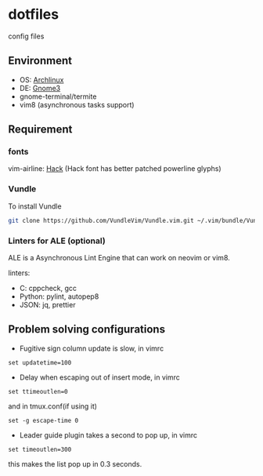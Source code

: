 # dotfiles
config files

## Environment
- OS: [Archlinux][]
- DE: [Gnome3][]
- gnome-terminal/termite
- vim8 (asynchronous tasks support)

## Requirement

### fonts

vim-airline: [Hack][] (Hack font has better patched powerline glyphs)

### Vundle 

To install Vundle

```sh
git clone https://github.com/VundleVim/Vundle.vim.git ~/.vim/bundle/Vundle.vim
```

### Linters for ALE (optional)

ALE is a Asynchronous Lint Engine that can work on neovim or vim8.

linters:
- C: cppcheck, gcc
- Python: pylint, autopep8
- JSON: jq, prettier

## Problem solving configurations

- Fugitive sign column update is slow, in vimrc
```vim
set updatetime=100
```
- Delay when escaping out of insert mode, in vimrc
```vim
set ttimeoutlen=0
```
and in tmux.conf(if using it)
```tmux
set -g escape-time 0
```
- Leader guide plugin takes a second to pop up, in vimrc
```vim
set timeoutlen=300
```
this makes the list pop up in 0.3 seconds.

##
[Archlinux]: https://www.archlinux.org
[Gnome3]: https://www.gnome.org
[Hack]: https://github.com/source-foundry/Hack

